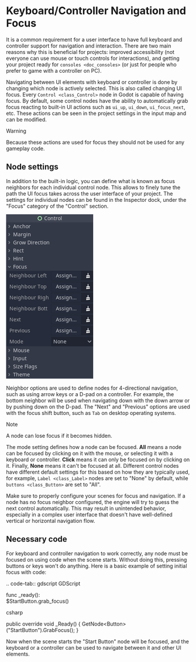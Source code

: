 # Keyboard/Controller Navigation and Focus

It is a common requirement for a user interface to have full keyboard
and controller support for navigation and interaction. There are two
main reasons why this is beneficial for projects: improved accessibility
(not everyone can use mouse or touch controls for interactions), and
getting your project ready for `consoles <doc_consoles>` (or just for
people who prefer to game with a controller on PC).

Navigating between UI elements with keyboard or controller is done by
changing which node is actively selected. This is also called changing
UI focus. Every `Control <class_Control>` node in Godot is capable of
having focus. By default, some control nodes have the ability to
automatically grab focus reacting to built-in UI actions such as
`ui_up`, `ui_down`, `ui_focus_next`, etc. These actions can be seen in
the project settings in the input map and can be modified.

Warning

Because these actions are used for focus they should not be used for any
gameplay code.

## Node settings

In addition to the built-in logic, you can define what is known as focus
neighbors for each individual control node. This allows to finely tune
the path the UI focus takes across the user interface of your project.
The settings for individual nodes can be found in the Inspector dock,
under the "Focus" category of the "Control" section.

![image](img/focus_settings.png)

Neighbor options are used to define nodes for 4-directional navigation,
such as using arrow keys or a D-pad on a controller. For example, the
bottom neighbor will be used when navigating down with the down arrow or
by pushing down on the D-pad. The "Next" and "Previous" options are used
with the focus shift button, such as `Tab` on desktop operating systems.

Note

A node can lose focus if it becomes hidden.

The mode setting defines how a node can be focused. **All** means a node
can be focused by clicking on it with the mouse, or selecting it with a
keyboard or controller. **Click** means it can only be focused on by
clicking on it. Finally, **None** means it can't be focused at all.
Different control nodes have different default settings for this based
on how they are typically used, for example, `Label <class_Label>` nodes
are set to "None" by default, while `buttons <class_Button>` are set to
"All".

Make sure to properly configure your scenes for focus and navigation. If
a node has no focus neighbor configured, the engine will try to guess
the next control automatically. This may result in unintended behavior,
especially in a complex user interface that doesn't have well-defined
vertical or horizontal navigation flow.

## Necessary code

For keyboard and controller navigation to work correctly, any node must
be focused on using code when the scene starts. Without doing this,
pressing buttons or keys won't do anything. Here is a basic example of
setting initial focus with code:

.. code-tab:: gdscript GDScript

func \_ready():  
$StartButton.grab\_focus()

csharp

public override void \_Ready() {
GetNode&lt;Button&gt;("StartButton").GrabFocus(); }

Now when the scene starts the "Start Button" node will be focused, and
the keyboard or a controller can be used to navigate between it and
other UI elements.
